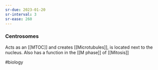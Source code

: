 ```yaml
---
sr-due: 2023-01-20
sr-interval: 3
sr-ease: 260
---
```

### Centrosomes

Acts as an [[MTOC]] and creates [[Microtubules]], is located next to the nucleus.
Also has a function in the [[M phase]] of [[Mitosis]]

#biology 